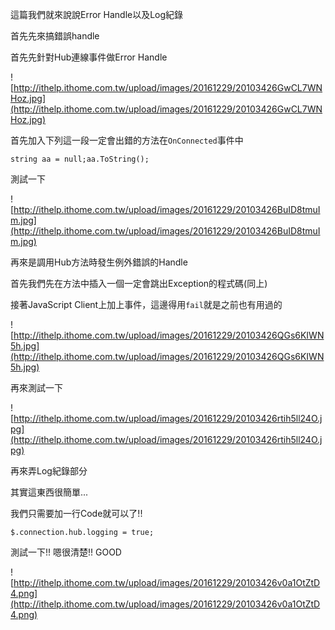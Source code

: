這篇我們就來說說Error Handle以及Log紀錄

首先先來搞錯誤handle

首先先針對Hub連線事件做Error Handle


![http://ithelp.ithome.com.tw/upload/images/20161229/20103426GwCL7WNHoz.jpg](http://ithelp.ithome.com.tw/upload/images/20161229/20103426GwCL7WNHoz.jpg)



首先加入下列這一段一定會出錯的方法在`OnConnected`事件中

`string aa = null;aa.ToString();`

測試一下


![http://ithelp.ithome.com.tw/upload/images/20161229/20103426BuID8tmuIm.jpg](http://ithelp.ithome.com.tw/upload/images/20161229/20103426BuID8tmuIm.jpg)



再來是調用Hub方法時發生例外錯誤的Handle

首先我們先在方法中插入一個一定會跳出Exception的程式碼(同上)

接著JavaScript Client上加上事件，這邊得用```fail```就是之前也有用過的


![http://ithelp.ithome.com.tw/upload/images/20161229/20103426QGs6KIWN5h.jpg](http://ithelp.ithome.com.tw/upload/images/20161229/20103426QGs6KIWN5h.jpg)



再來測試一下


![http://ithelp.ithome.com.tw/upload/images/20161229/20103426rtih5ll24O.jpg](http://ithelp.ithome.com.tw/upload/images/20161229/20103426rtih5ll24O.jpg)



再來弄Log紀錄部分

其實這東西很簡單...

我們只需要加一行Code就可以了!!

`$.connection.hub.logging = true;`

測試一下!! 嗯很清楚!! GOOD


![http://ithelp.ithome.com.tw/upload/images/20161229/20103426v0a1OtZtD4.png](http://ithelp.ithome.com.tw/upload/images/20161229/20103426v0a1OtZtD4.png)
